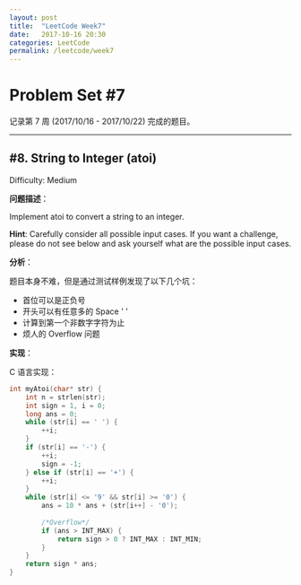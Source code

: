 ```yaml
---
layout: post
title:  "LeetCode Week7"
date:   2017-10-16 20:30
categories: LeetCode
permalink: /leetcode/week7
---
```


# Problem Set #7

记录第 7 周 (2017/10/16 - 2017/10/22) 完成的题目。

---


## #8. String to Integer (atoi)

Difficulty: Medium

**问题描述**：

Implement atoi to convert a string to an integer.

**Hint**: Carefully consider all possible input cases. If you want a challenge, please do not see below and ask yourself what are the possible input cases.

**分析**：

题目本身不难，但是通过测试样例发现了以下几个坑：

* 首位可以是正负号
* 开头可以有任意多的 Space ' '
* 计算到第一个非数字字符为止
* 烦人的 Overflow 问题

**实现**：

C 语言实现：

```c
int myAtoi(char* str) {
    int n = strlen(str);
    int sign = 1, i = 0;
    long ans = 0;
    while (str[i] == ' ') {
        ++i;
    }
    if (str[i] == '-') {
        ++i;
        sign = -1;
    } else if (str[i] == '+') {
        ++i;
    }
    while (str[i] <= '9' && str[i] >= '0') {
        ans = 10 * ans + (str[i++] - '0');
        
        /*Overflow*/
        if (ans > INT_MAX) {
            return sign > 0 ? INT_MAX : INT_MIN;
        }
    }
    return sign * ans;
}
```
